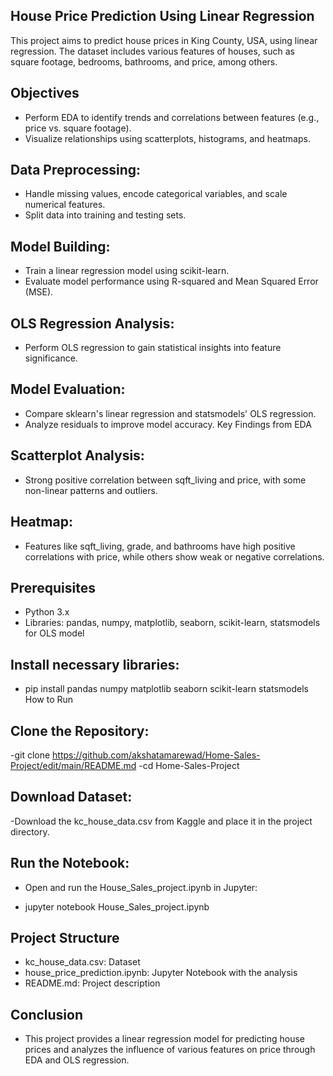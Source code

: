 ## House Price Prediction Using Linear Regression
This project aims to predict house prices in King County, USA, using linear regression. The dataset includes various features of houses, such as square footage, bedrooms, bathrooms, and price, among others.
## Objectives
- Perform EDA to identify trends and correlations between features (e.g., price vs. square footage).
- Visualize relationships using scatterplots, histograms, and heatmaps.
## Data Preprocessing:

- Handle missing values, encode categorical variables, and scale numerical features.
- Split data into training and testing sets.
## Model Building:

- Train a linear regression model using scikit-learn.
- Evaluate model performance using R-squared and Mean Squared Error (MSE).
## OLS Regression Analysis:

- Perform OLS regression to gain statistical insights into feature significance.
## Model Evaluation:

- Compare sklearn's linear regression and statsmodels' OLS regression.
- Analyze residuals to improve model accuracy.
  Key Findings from EDA
## Scatterplot Analysis:
- Strong positive correlation between sqft_living and price, with some non-linear patterns and outliers.

## Heatmap:
- Features like sqft_living, grade, and bathrooms have high positive correlations with price, while others show weak or negative correlations.

## Prerequisites
- Python 3.x
- Libraries: pandas, numpy, matplotlib, seaborn, scikit-learn, statsmodels for OLS model
## Install necessary libraries:
- pip install pandas numpy matplotlib seaborn scikit-learn statsmodels
  How to Run
## Clone the Repository:

-git clone https://github.com/akshatamarewad/Home-Sales-Project/edit/main/README.md
-cd Home-Sales-Project
## Download Dataset:
-Download the kc_house_data.csv from Kaggle and place it in the project directory.

## Run the Notebook:
- Open and run the House_Sales_project.ipynb in Jupyter:

- jupyter notebook House_Sales_project.ipynb

## Project Structure
- kc_house_data.csv: Dataset
- house_price_prediction.ipynb: Jupyter Notebook with the analysis
- README.md: Project description
## Conclusion
- This project provides a linear regression model for predicting house prices and analyzes the influence of various features on price through EDA and OLS regression.




